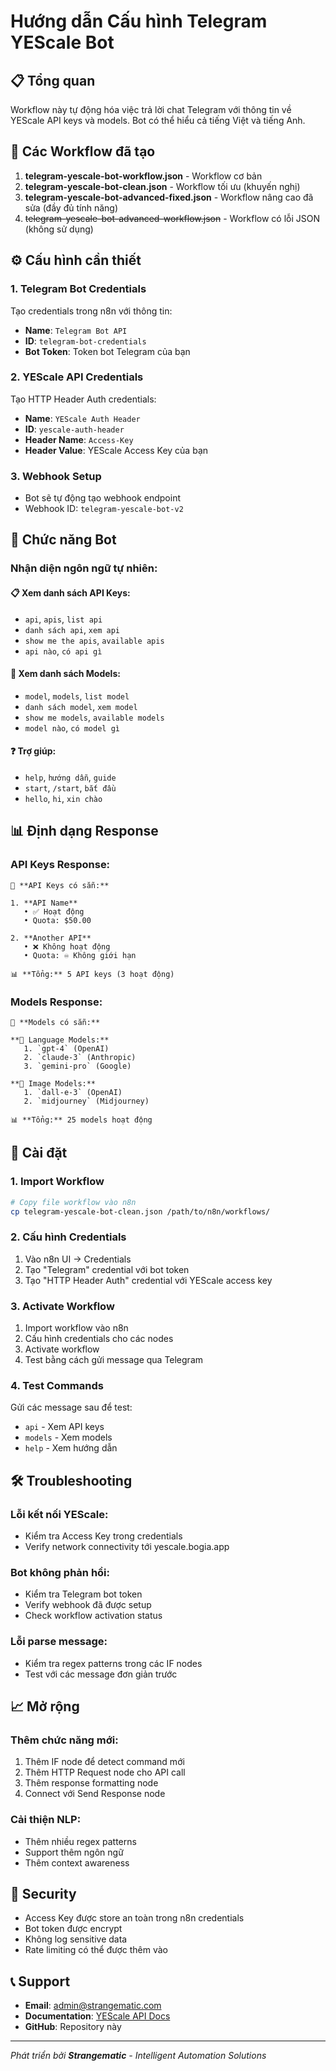 # Hướng dẫn Cấu hình Telegram YEScale Bot

## 📋 Tổng quan

Workflow này tự động hóa việc trả lời chat Telegram với thông tin về YEScale API keys và models. Bot có thể hiểu cả tiếng Việt và tiếng Anh.

## 🚀 Các Workflow đã tạo

1. **telegram-yescale-bot-workflow.json** - Workflow cơ bản
2. **telegram-yescale-bot-clean.json** - Workflow tối ưu (khuyến nghị)
3. **telegram-yescale-bot-advanced-fixed.json** - Workflow nâng cao đã sửa (đầy đủ tính năng)
4. ~~telegram-yescale-bot-advanced-workflow.json~~ - Workflow có lỗi JSON (không sử dụng)

## ⚙️ Cấu hình cần thiết

### 1. Telegram Bot Credentials
Tạo credentials trong n8n với thông tin:
- **Name**: `Telegram Bot API`
- **ID**: `telegram-bot-credentials`
- **Bot Token**: Token bot Telegram của bạn

### 2. YEScale API Credentials
Tạo HTTP Header Auth credentials:
- **Name**: `YEScale Auth Header`
- **ID**: `yescale-auth-header`
- **Header Name**: `Access-Key`
- **Header Value**: YEScale Access Key của bạn

### 3. Webhook Setup
- Bot sẽ tự động tạo webhook endpoint
- Webhook ID: `telegram-yescale-bot-v2`

## 🤖 Chức năng Bot

### Nhận diện ngôn ngữ tự nhiên:

#### 📋 Xem danh sách API Keys:
- `api`, `apis`, `list api`
- `danh sách api`, `xem api`
- `show me the apis`, `available apis`
- `api nào`, `có api gì`

#### 🧠 Xem danh sách Models:
- `model`, `models`, `list model`
- `danh sách model`, `xem model`
- `show me models`, `available models`
- `model nào`, `có model gì`

#### ❓ Trợ giúp:
- `help`, `hướng dẫn`, `guide`
- `start`, `/start`, `bắt đầu`
- `hello`, `hi`, `xin chào`

## 📊 Định dạng Response

### API Keys Response:
```
🔑 **API Keys có sẵn:**

1. **API Name**
   • ✅ Hoạt động
   • Quota: $50.00

2. **Another API**
   • ❌ Không hoạt động
   • Quota: ♾️ Không giới hạn

📊 **Tổng:** 5 API keys (3 hoạt động)
```

### Models Response:
```
🤖 **Models có sẵn:**

**📂 Language Models:**
   1. `gpt-4` (OpenAI)
   2. `claude-3` (Anthropic)
   3. `gemini-pro` (Google)

**📂 Image Models:**
   1. `dall-e-3` (OpenAI)
   2. `midjourney` (Midjourney)

📊 **Tổng:** 25 models hoạt động
```

## 🔧 Cài đặt

### 1. Import Workflow
```bash
# Copy file workflow vào n8n
cp telegram-yescale-bot-clean.json /path/to/n8n/workflows/
```

### 2. Cấu hình Credentials
1. Vào n8n UI → Credentials
2. Tạo "Telegram" credential với bot token
3. Tạo "HTTP Header Auth" credential với YEScale access key

### 3. Activate Workflow
1. Import workflow vào n8n
2. Cấu hình credentials cho các nodes
3. Activate workflow
4. Test bằng cách gửi message qua Telegram

### 4. Test Commands
Gửi các message sau để test:
- `api` - Xem API keys
- `models` - Xem models  
- `help` - Xem hướng dẫn

## 🛠️ Troubleshooting

### Lỗi kết nối YEScale:
- Kiểm tra Access Key trong credentials
- Verify network connectivity tới yescale.bogia.app

### Bot không phản hồi:
- Kiểm tra Telegram bot token
- Verify webhook đã được setup
- Check workflow activation status

### Lỗi parse message:
- Kiểm tra regex patterns trong các IF nodes
- Test với các message đơn giản trước

## 📈 Mở rộng

### Thêm chức năng mới:
1. Thêm IF node để detect command mới
2. Thêm HTTP Request node cho API call
3. Thêm response formatting node
4. Connect với Send Response node

### Cải thiện NLP:
- Thêm nhiều regex patterns
- Support thêm ngôn ngữ
- Thêm context awareness

## 🔐 Security

- Access Key được store an toàn trong n8n credentials
- Bot token được encrypt
- Không log sensitive data
- Rate limiting có thể được thêm vào

## 📞 Support

- **Email**: admin@strangematic.com
- **Documentation**: [YEScale API Docs](https://im06lq19wz.apifox.cn/doc-7023075)
- **GitHub**: Repository này

---

*Phát triển bởi **Strangematic** - Intelligent Automation Solutions*
